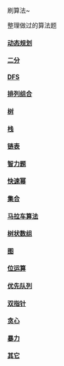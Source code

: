 刷算法~

整理做过的算法题

#### [动态规划](动态规划/README.md)

#### [二分](二分查找/README.md)

#### [DFS](DFS/README.md)

#### [排列组合](排列组合/README.md)

#### [树](树/README.md)

#### [栈](栈/README.md)

#### [链表](链表/README.md)

#### [智力题](智力题/README.md)

#### [快速幂](快速幂/README.md)

#### [集合](集合/README.md)

#### [马拉车算法](马拉车算法/README.md)

#### [树状数组](树状数组/README.md)

#### [图](图/README.md)

#### [位运算](位运算/README.md)

#### [优先队列](优先队列/README.md)

#### [双指针](双指针/README.md)

#### [贪心](贪心/README.md)

#### [暴力](暴力/README.md)

#### [其它](其它/README.md)